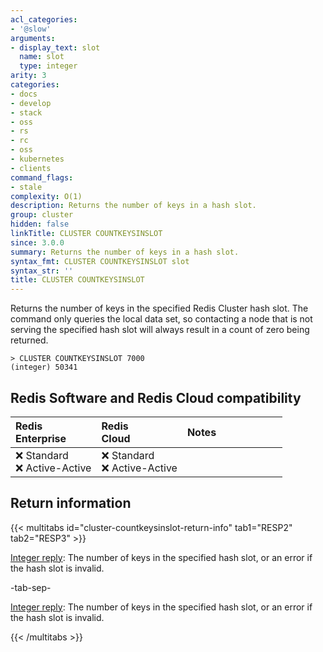 ```yaml
---
acl_categories:
- '@slow'
arguments:
- display_text: slot
  name: slot
  type: integer
arity: 3
categories:
- docs
- develop
- stack
- oss
- rs
- rc
- oss
- kubernetes
- clients
command_flags:
- stale
complexity: O(1)
description: Returns the number of keys in a hash slot.
group: cluster
hidden: false
linkTitle: CLUSTER COUNTKEYSINSLOT
since: 3.0.0
summary: Returns the number of keys in a hash slot.
syntax_fmt: CLUSTER COUNTKEYSINSLOT slot
syntax_str: ''
title: CLUSTER COUNTKEYSINSLOT
---
```

Returns the number of keys in the specified Redis Cluster hash slot. The
command only queries the local data set, so contacting a node
that is not serving the specified hash slot will always result in a count of
zero being returned.

```
> CLUSTER COUNTKEYSINSLOT 7000
(integer) 50341
```

## Redis Software and Redis Cloud compatibility

| Redis<br />Enterprise | Redis<br />Cloud | <span style="min-width: 9em; display: table-cell">Notes</span> |
|:----------------------|:-----------------|:------|
| <span title="Not supported">&#x274c; Standard</span><br /><span title="Not supported"><nobr>&#x274c; Active-Active</nobr></span> | <span title="Not supported">&#x274c; Standard</span><br /><span title="Not supported"><nobr>&#x274c; Active-Active</nobr></span> |  |

## Return information

{{< multitabs id="cluster-countkeysinslot-return-info" 
    tab1="RESP2" 
    tab2="RESP3" >}}

[Integer reply](../../develop/reference/protocol-spec#integers): The number of keys in the specified hash slot, or an error if the hash slot is invalid.

-tab-sep-

[Integer reply](../../develop/reference/protocol-spec#integers): The number of keys in the specified hash slot, or an error if the hash slot is invalid.

{{< /multitabs >}}

